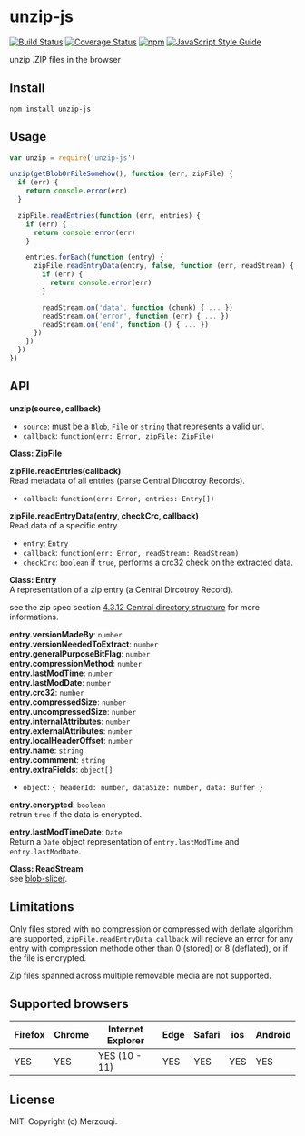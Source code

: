 # unzip-js

[![Build Status][travis-image]][travis-url]
[![Coverage Status][coveralls-image]][coveralls-url]
[![npm][npm-image]][npm-url]
[![JavaScript Style Guide][standard-image]][standard-url]


[travis-image]: https://travis-ci.org/Merzouqi/unzip-js.svg?branch=master
[travis-url]: https://travis-ci.org/Merzouqi/unzip-js
[coveralls-image]: https://coveralls.io/repos/github/Merzouqi/unzip-js/badge.svg?branch=master
[coveralls-url]: https://coveralls.io/github/Merzouqi/unzip-js?branch=master
[npm-image]: https://img.shields.io/npm/v/unzip-js.svg
[npm-url]: https://npmjs.org/package/unzip-js
[standard-image]: https://img.shields.io/badge/code_style-standard-brightgreen.svg
[standard-url]: https://standardjs.com

unzip .ZIP files in the browser

## Install

```
npm install unzip-js
```

## Usage

```javascript
var unzip = require('unzip-js')

unzip(getBlobOrFileSomehow(), function (err, zipFile) {
  if (err) {
    return console.error(err)
  }

  zipFile.readEntries(function (err, entries) {
    if (err) {
      return console.error(err)
    }

    entries.forEach(function (entry) {
      zipFile.readEntryData(entry, false, function (err, readStream) {
        if (err) {
          return console.error(err)
        }

        readStream.on('data', function (chunk) { ... })
        readStream.on('error', function (err) { ... })
        readStream.on('end', function () { ... })
      })
    })
  })
})
```

## API

**unzip(source, callback)**
* ```source```: must be a ```Blob```, ```File``` or ```string``` that represents a valid url.
* ```callback```: ```function(err: Error, zipFile: ZipFile)```

**Class: ZipFile**

**zipFile.readEntries(callback)**\
Read metadata of all entries (parse Central Dircotroy Records).
* ```callback```: ```function(err: Error, entries: Entry[])```

**zipFile.readEntryData(entry, checkCrc, callback)**\
Read data of a specific entry.
* ```entry```: ```Entry```
* ```callback```: ```function(err: Error, readStream: ReadStream)```
* ```checkCrc```: ```boolean``` if ```true```, performs a crc32 check on the extracted data.

**Class: Entry**\
A representation of a zip entry (a Central Dircotroy Record).

see the zip spec section [4.3.12  Central directory structure][spec-url] for more informations.

[spec-url]: https://pkware.cachefly.net/webdocs/APPNOTE/APPNOTE-6.3.5.TXT

**entry.versionMadeBy**: ```number```\
**entry.versionNeededToExtract**: ```number```\
**entry.generalPurposeBitFlag**: ```number```\
**entry.compressionMethod**: ```number```\
**entry.lastModTime**: ```number```\
**entry.lastModDate**: ```number```\
**entry.crc32**: ```number```\
**entry.compressedSize**: ```number```\
**entry.uncompressedSize**: ```number```\
**entry.internalAttributes**: ```number```\
**entry.externalAttributes**: ```number```\
**entry.localHeaderOffset**: ```number```\
**entry.name**: ```string```\
**entry.commment**: ```string```\
**entry.extraFields**: ```object[]```
* ```object```: ```{ headerId: number, dataSize: number, data: Buffer }```


**entry.encrypted**: ```boolean```\
retrun ```true``` if the data is encrypted.

**entry.lastModTimeDate**: ```Date```\
Return a ```Date``` object representation of ```entry.lastModTime``` and ```entry.lastModDate```.

**Class: ReadStream**\
see [blob-slicer](https://github.com/Merzouqi/blob-slicer#api).

## Limitations

Only files stored with no compression or compressed with deflate algorithm are supported,
```zipFile.readEntryData callback``` will recieve an error for any entry with compression methode
other than 0 (stored) or 8 (deflated), or if the file is encrypted.

Zip files spanned across multiple removable media are not supported.

## Supported browsers

Firefox | Chrome | Internet Explorer | Edge | Safari | ios | Android
------- | ------ | ----------------- | ---- | ------ | --- | --------
YES | YES | YES (10 - 11) | YES | YES| YES | YES

## License

MIT. Copyright (c) Merzouqi.
